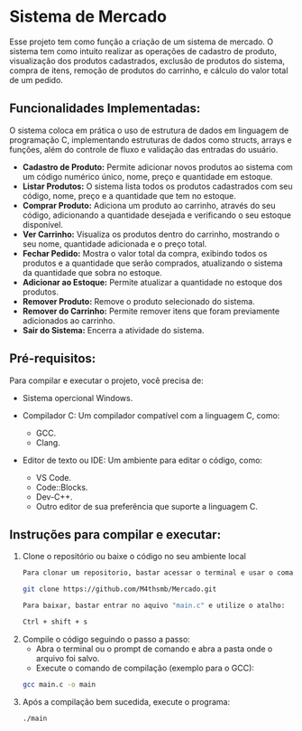 # Sistema de Mercado 
Esse projeto tem como função a criação de um sistema de mercado. O sistema tem como intuito realizar as operações de cadastro de produto, visualização dos produtos cadastrados, exclusão de produtos do sistema, compra de itens, remoção de produtos do carrinho, e cálculo do valor total de um pedido. 

## Funcionalidades Implementadas:
O sistema coloca em prática o uso de estrutura de dados em linguagem de programação C, implementando estruturas de dados como structs, arrays e funções, além do controle de fluxo e validação das entradas do usuário.

- **Cadastro de Produto:** Permite adicionar novos produtos ao sistema com um código numérico único, nome, preço e quantidade em estoque.
- **Listar Produtos:** O sistema lista todos os produtos cadastrados com seu código, nome, preço e a quantidade que tem no estoque.
- **Comprar Produto:** Adiciona um produto ao carrinho, através do seu código, adicionando a quantidade desejada e verificando o seu estoque disponível.
- **Ver Carrinho:** Visualiza os produtos dentro do carrinho, mostrando o seu nome, quantidade adicionada e o preço total.
- **Fechar Pedido:** Mostra o valor total da compra, exibindo todos os produtos e a quantidade que serão comprados, atualizando o sistema da quantidade que sobra no estoque.
- **Adicionar ao Estoque:** Permite atualizar a quantidade no estoque dos produtos.
- **Remover Produto:** Remove o produto selecionado do sistema.
- **Remover do Carrinho:** Permite remover itens que foram previamente adicionados ao carrinho.
- **Sair do Sistema:** Encerra a atividade do sistema.

## Pré-requisitos:
Para compilar e executar o projeto, você precisa de:
- Sistema opercional Windows.
- Compilador C: Um compilador compatível com a linguagem C, como:
    - GCC.
    - Clang.

- Editor de texto ou IDE: Um ambiente para editar o código, como:
    - VS Code.
    - Code::Blocks.
    - Dev-C++.
    - Outro editor de sua preferência que suporte a linguagem C.

## Instruções para compilar e executar:
1. Clone o repositório ou baixe o código no seu ambiente local
    ```bash
    Para clonar um repositorio, bastar acessar o terminal e usar o comando:
    
    git clone https://github.com/M4thsmb/Mercado.git
    ```
    ```bash
    Para baixar, bastar entrar no aquivo "main.c" e utilize o atalho:
    
    Ctrl + shift + s
    ```
2. Compile o código seguindo o passo a passo:
    - Abra o terminal ou o prompt de comando e abra a pasta onde o arquivo foi salvo.
    - Execute o comando de compilação (exemplo para o GCC):
    ```bash
    gcc main.c -o main
    ```
3. Após a compilação bem sucedida, execute o programa: 
    ```bash
    ./main
    ```